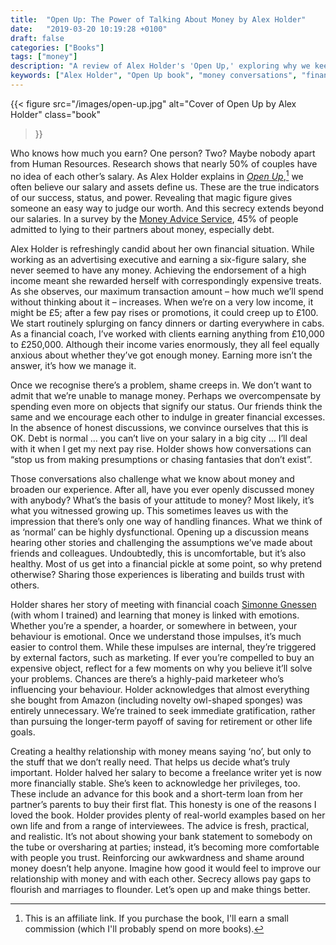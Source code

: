 ```yaml
---
title:  "Open Up: The Power of Talking About Money by Alex Holder"
date:   "2019-03-20 10:19:28 +0100"
draft: false
categories: ["Books"]
tags: ["money"]
description: "A review of Alex Holder's 'Open Up,' exploring why we keep our finances secret and how honest money conversations can transform our relationship with spending, debt, and financial wellbeing. Discover practical advice for breaking money taboos."
keywords: ["Alex Holder", "Open Up book", "money conversations", "financial secrecy", "personal finance", "book review", "money shame", "financial coaching", "money taboos"]
---
```


{{< figure
  src="/images/open-up.jpg"
  alt="Cover of Open Up by Alex Holder"
  class="book"
>}}

Who knows how much you earn? One person? Two? Maybe nobody apart from Human Resources. Research shows that nearly 50% of couples have no idea of each other’s salary. As Alex Holder explains in [_Open Up_](https://uk.bookshop.org/a/2760/9781788161886),[^1] we often believe our salary and assets define us. These are the true indicators of our success, status, and power. Revealing that magic figure gives someone an easy way to judge our worth. And this secrecy extends beyond our salaries. In a survey by the [Money Advice Service](https://www.moneyadviceservice.org.uk/en), 45% of people admitted to lying to their partners about money, especially debt.

Alex Holder is refreshingly candid about her own financial situation. While working as an advertising executive and earning a six-figure salary, she never seemed to have any money. Achieving the endorsement of a high income meant she rewarded herself with correspondingly expensive treats. As she observes, our maximum transaction amount – how much we’ll spend without thinking about it – increases. When we’re on a very low income, it might be £5; after a few pay rises or promotions, it could creep up to £100.  We start routinely splurging on fancy dinners or darting everywhere in cabs. As a financial coach, I’ve worked with clients earning anything from £10,000 to £250,000. Although their income varies enormously, they all feel equally anxious about whether they’ve got enough money. Earning more isn’t the answer, it’s how we manage it.

Once we recognise there’s a problem, shame creeps in. We don’t want to admit that we’re unable to manage money. Perhaps we overcompensate by spending even more on objects that signify our status. Our friends think the same and we encourage each other to indulge in greater financial excesses. In the absence of honest discussions, we convince ourselves that this is OK. Debt is normal … you can’t live on your salary in a big city … I’ll deal with it when I get my next pay rise. Holder shows how conversations can “stop us from making presumptions or chasing fantasies that don’t exist”.

Those conversations also challenge what we know about money and broaden our experience. After all, have you ever openly discussed money with anybody? What’s the basis of your attitude to money? Most likely, it’s what you witnessed growing up. This sometimes leaves us with the impression that there’s only one way of handling finances. What we think of as ‘normal’ can be highly dysfunctional. Opening up a discussion means hearing other stories and challenging the assumptions we’ve made about friends and colleagues. Undoubtedly, this is uncomfortable, but it’s also healthy. Most of us get into a financial pickle at some point, so why pretend otherwise? Sharing those experiences is liberating and builds trust with others.

Holder shares her story of meeting with financial coach [Simonne Gnessen](https://www.wisemonkey.co.uk) (with whom I trained) and learning that money is linked with emotions. Whether you’re a spender, a hoarder, or somewhere in between, your behaviour is emotional. Once we understand those impulses, it’s much easier to control them. While these impulses are internal, they’re triggered by external factors, such as marketing. If ever you’re compelled to buy an expensive object, reflect for a few moments on why you believe it’ll solve your problems. Chances are there’s a highly-paid marketeer who’s influencing your behaviour. Holder acknowledges that almost everything she bought from Amazon (including novelty owl-shaped sponges) was entirely unnecessary. We’re trained to seek immediate gratification, rather than pursuing the longer-term payoff of saving for retirement or other life goals.

Creating a healthy relationship with money means saying ‘no’, but only to the stuff that we don’t really need. That helps us decide what’s truly important. Holder halved her salary to become a freelance writer yet is now more financially stable. She’s keen to acknowledge her privileges, too. These include an advance for this book and a short-term loan from her partner’s parents to buy their first flat. This honesty is one of the reasons I loved the book. Holder provides plenty of real-world examples based on her own life and from a range of interviewees. The advice is fresh, practical, and realistic. It’s not about showing your bank statement to somebody on the tube or oversharing at parties; instead, it’s becoming more comfortable with people you trust. Reinforcing our awkwardness and shame around money doesn’t help anyone. Imagine how good it would feel to improve our relationship with money and with each other. Secrecy allows pay gaps to flourish and marriages to flounder. Let’s open up and make things better.

[^1]: This is an affiliate link. If you purchase the book, I'll earn a small commission (which I'll probably spend on more books).